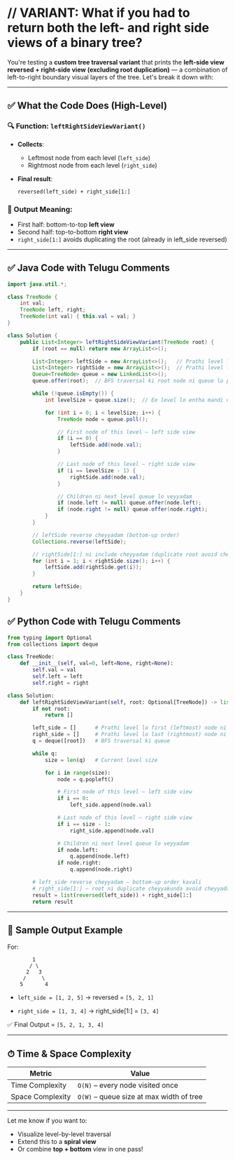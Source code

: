 # // VARIANT: What if you had to return both the left- and right side views of a binary tree?

You're testing a **custom tree traversal variant** that prints the **left-side view reversed + right-side view (excluding root duplication)** — a combination of left-to-right boundary visual layers of the tree. Let's break it down with:

---

## ✅ What the Code Does (High-Level)

### 🔍 Function: `leftRightSideViewVariant()`

* **Collects**:

  * Leftmost node from each level (`left_side`)
  * Rightmost node from each level (`right_side`)

* **Final result**:

  ```
  reversed(left_side) + right_side[1:]
  ```

### 🧠 Output Meaning:

* First half: bottom-to-top **left view**
* Second half: top-to-bottom **right view**
* `right_side[1:]` avoids duplicating the root (already in left\_side reversed)

---

## ✅ Java Code with Telugu Comments


```java
import java.util.*;

class TreeNode {
    int val;
    TreeNode left, right;
    TreeNode(int val) { this.val = val; }
}

class Solution {
    public List<Integer> leftRightSideViewVariant(TreeNode root) {
        if (root == null) return new ArrayList<>();

        List<Integer> leftSide = new ArrayList<>();   // Prathi level lo first (leftmost) node
        List<Integer> rightSide = new ArrayList<>();  // Prathi level lo last (rightmost) node
        Queue<TreeNode> queue = new LinkedList<>();
        queue.offer(root);  // BFS traversal ki root node ni queue lo pettaali

        while (!queue.isEmpty()) {
            int levelSize = queue.size();  // Ee level lo entha mandi unnaru

            for (int i = 0; i < levelSize; i++) {
                TreeNode node = queue.poll();

                // First node of this level — left side view
                if (i == 0) {
                    leftSide.add(node.val);
                }

                // Last node of this level — right side view
                if (i == levelSize - 1) {
                    rightSide.add(node.val);
                }

                // Children ni next level queue lo veyyadam
                if (node.left != null) queue.offer(node.left);
                if (node.right != null) queue.offer(node.right);
            }
        }

        // leftSide reverse cheyyadam (bottom-up order)
        Collections.reverse(leftSide);

        // rightSide[1:] ni include cheyyadam (duplicate root avoid cheyyadam ki)
        for (int i = 1; i < rightSide.size(); i++) {
            leftSide.add(rightSide.get(i));
        }

        return leftSide;
    }
}
```

## ✅ Python Code with Telugu Comments

```python
from typing import Optional
from collections import deque

class TreeNode:
    def __init__(self, val=0, left=None, right=None):
        self.val = val
        self.left = left
        self.right = right

class Solution:
    def leftRightSideViewVariant(self, root: Optional[TreeNode]) -> list[int]:
        if not root:
            return []

        left_side = []      # Prathi level lo first (leftmost) node ni store cheyyadam
        right_side = []     # Prathi level lo last (rightmost) node ni store cheyyadam
        q = deque([root])   # BFS traversal ki queue

        while q:
            size = len(q)   # Current level size

            for i in range(size):
                node = q.popleft()

                # First node of this level — left side view
                if i == 0:
                    left_side.append(node.val)

                # Last node of this level — right side view
                if i == size - 1:
                    right_side.append(node.val)

                # Children ni next level queue lo veyyadam
                if node.left:
                    q.append(node.left)
                if node.right:
                    q.append(node.right)

        # left_side reverse cheyyadam — bottom-up order kavali
        # right_side[1:] — root ni duplicate cheyyakunda avoid cheyyadam
        result = list(reversed(left_side)) + right_side[1:]
        return result
```

---

## 🧪 Sample Output Example

For:

```
        1
       / \
      2   3
     /     \
    5       4
```

* `left_side = [1, 2, 5]`
  → reversed = `[5, 2, 1]`

* `right_side = [1, 3, 4]`
  → right\_side\[1:] = `[3, 4]`

✅ Final Output = `[5, 2, 1, 3, 4]`

---

## ⏱ Time & Space Complexity

| Metric           | Value                                    |
| ---------------- | ---------------------------------------- |
| Time Complexity  | `O(N)` – every node visited once         |
| Space Complexity | `O(W)` – queue size at max width of tree |

---

Let me know if you want to:

* Visualize level-by-level traversal
* Extend this to a **spiral view**
* Or combine **top + bottom** view in one pass!
